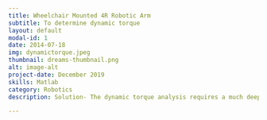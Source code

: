 ```yaml
---
title: Wheelchair Mounted 4R Robotic Arm
subtitle: To determine dynamic torque
layout: default
modal-id: 1
date: 2014-07-18
img: dynamictorque.jpeg
thumbnail: dreams-thumbnail.png
alt: image-alt
project-date: December 2019
skills: Matlab
category: Robotics
description: Solution- The dynamic torque analysis requires a much deeper understanding of the various robotics concepts such as forward and inverse kinematics, velocities and static forces, trajectory generation,  etc. This makes our desired results to be lot complicated if performed by hand. So, I used the MATLAB’s Robotic System Toolbox(RST) to perform this analysis. Result- The dynamic torques at each joint of the manipulator were determined using the MATLAB’s RST for the desired positions based upon the application.

---
```

